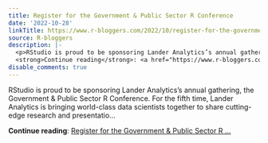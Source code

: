 ```yaml
---
title: Register for the Government & Public Sector R Conference
date: '2022-10-28'
linkTitle: https://www.r-bloggers.com/2022/10/register-for-the-government-public-sector-r-conference/
source: R-bloggers
description: |-
  <p>RStudio is proud to be sponsoring Lander Analytics’s annual gathering, the Government &#038; Public Sector R Conference. For the fifth time, Lander Analytics is bringing world-class data scientists together to share cutting-edge research and presentatio...</p>
  <strong>Continue reading</strong>: <a href="https://www.r-bloggers.com/2022/10/register-for-the-government-public-sector-r-conference/">Register for the Government & Public Sector R ...
disable_comments: true
---
```

<p>RStudio is proud to be sponsoring Lander Analytics’s annual gathering, the Government &#038; Public Sector R Conference. For the fifth time, Lander Analytics is bringing world-class data scientists together to share cutting-edge research and presentatio...</p>
<strong>Continue reading</strong>: <a href="https://www.r-bloggers.com/2022/10/register-for-the-government-public-sector-r-conference/">Register for the Government & Public Sector R ...